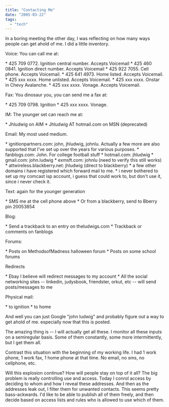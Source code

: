 ```yaml
---
title: "Contacting Me"
date: "2005-03-22"
tags: 
  - "tech"
---
```


In a boring meeting the other day, I was reflecting on how many ways people can get ahold of me. I did a little inventory.

Voice: You can call me at:

\* 425 709 0772. Ignition central number. Accepts Voicemail \* 425 460 0841. Ignition direct number. Accepts Voicemail \* 425 922 7055. Cell phone. Accepts Voicemail. \* 425 641 4973. Home listed. Accepts Voicemail. \* 425 xxx xxxx. Home unlisted. Accepts Voicemail. \* 425 xxx xxxx. Onstar in Chevy Avalanche. \* 425 xxx xxxx. Vonage. Accepts Voicemail.

Fax: You dinosaur you, you can send me a fax at:

\* 425 709 0798. Ignition \* 425 xxx xxxx. Vonage.

IM: The younger set can reach me at:

\* Jhludwig on AIM \* Jhludwig AT hotmail.com on MSN (deprecated)

Email: My most used medium.

\* ignitionpartners.com: john, jhludwig, johnlu. Actually a few more are also supported that I've set up over the years for various purposes. \* fanblogs.com: John. For college football stuff \* hotmail.com: jhludwig \* gmail.com: john.ludwig \* exmsft.com: johnlu (need to verify this still works) \* attwireless.blackberry.net: jhludwig (direct to blackberry) \* a few other domains i have registered which forward mail to me. \* i never bothered to set up my comcast isp account, i guess that could work to, but don't use it, since i never check it.

Text: again for the younger generation

\* SMS me at the cell phone above \* Or from a blackberry, send to Bberry pin 20053854

Blog:

\* Send a trackback to an entry on theludwigs.com \* Trackback or comments on fanblogs

Forums:

\* Posts on MethodsofMadness halloween forum \* Posts on some school forums

Redirects

\* Ebay I believe will redirect messages to my account \* All the social networking sites -- linkedin, judysbook, friendster, orkut, etc -- will send posts/messages to me

Physical mail:

\* to ignition \* to home

And well you can just Google "john ludwig" and probably figure out a way to get ahold of me. especially now that this is posted.

The amazing thing is -- I will actually get all these. I monitor all these inputs on a semiregular basis. Some of them constantly, some more intermittently, but I get them all.

Contrast this situation with the beginning of my working life. I had 1 work phone, 1 work fax, 1 home phone at that time. No email, no sms, no cellphone, etc.

Will this explosion continue? How will people stay on top of it all? The big problem is really controlling use and access. Today I conrol access by deciding to whom and how I reveal these addresses. And then as the addresses leak out, I filter them for unwanted contacts. This seems pretty bass-ackwards. I'd like to be able to publish all of them freely, and then decide based on access lists and rules who is allowed to use which of them.
